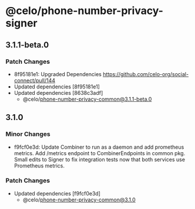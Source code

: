 # @celo/phone-number-privacy-signer

## 3.1.1-beta.0

### Patch Changes

- 8f95181e1: Upgraded Dependencies https://github.com/celo-org/social-connect/pull/144
- Updated dependencies [8f95181e1]
- Updated dependencies [8638c3adf]
  - @celo/phone-number-privacy-common@3.1.1-beta.0

## 3.1.0

### Minor Changes

- f9fcf0e3d: Update Combiner to run as a daemon and add prometheus metrics. Add /metrics endpoint to CombinerEndpoints in common pkg. Small edits to Signer to fix integration tests now that both services use Prometheus metrics.

### Patch Changes

- Updated dependencies [f9fcf0e3d]
  - @celo/phone-number-privacy-common@3.1.0
